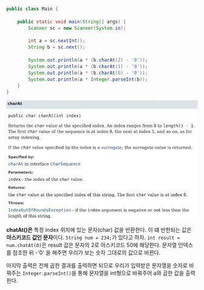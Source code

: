 ```java
public class Main {

    public static void main(String[] args) {
        Scanner sc = new Scanner(System.in);

        int a = sc.nextInt();
        String b = sc.next();

        System.out.println(a * (b.charAt(2) - '0'));
        System.out.println(a * (b.charAt(1) - '0'));
        System.out.println(a * (b.charAt(0) - '0'));
        System.out.println(a * Integer.parseInt(b));
    }
}
```

![img](https://github.com/dilmah0203/TIL/blob/main/Image/chatAt().png)

**chatAt()은** 특정 index 위치에 있는 문자(char) 값을 반환한다. 이 떄 반한되는 값은 **아스키코드 값인 문자**이다.
`String num = 234;`가 있다고 하자. `int result = num.chatAt(0)`은 result 값은 문자의 2로 아스키코드 50에 해당한다. 
문자열 인덱스를 참조한 뒤 -'0' 을 해주면 우리가 보는 숫자 그대로의 값으로 바뀐다.

마지막 출력은 전체 곱한 결과를 출력하면 되므로 우리가 입력받은 문자열을 숫자로 바꿔주는 `Integer.parseInt()`을 통해 문자열을 int형으로 바꿔주어 a와 곱한 값을 출력한다.
